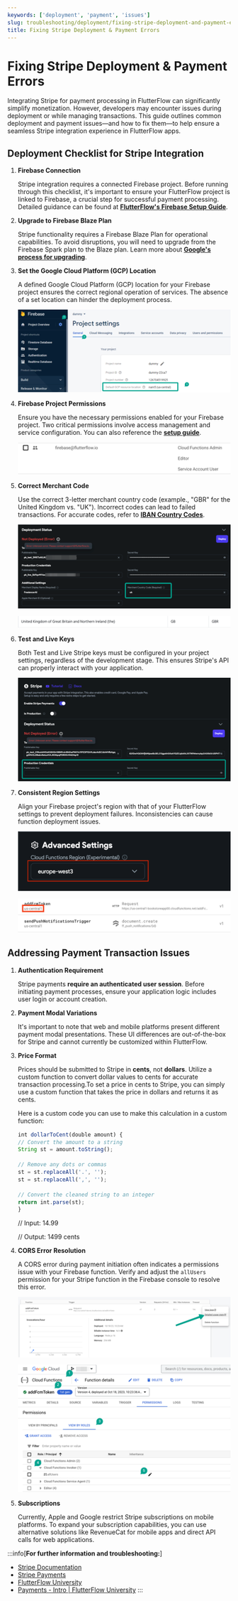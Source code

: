 ```yaml
---
keywords: ['deployment', 'payment', 'issues']
slug: troubleshooting/deployment/fixing-stripe-deployment-and-payment-errors
title: Fixing Stripe Deployment & Payment Errors
---
```

# Fixing Stripe Deployment & Payment Errors

Integrating Stripe for payment processing in FlutterFlow can significantly simplify monetization. However, developers may encounter issues during deployment or while managing transactions. This guide outlines common deployment and payment issues—and how to fix them—to help ensure a seamless Stripe integration experience in FlutterFlow apps.

## Deployment Checklist for Stripe Integration

1. **Firebase Connection**

    Stripe integration requires a connected Firebase project. Before running through this checklist, it's important to ensure your FlutterFlow project is linked to Firebase, a crucial step for successful payment processing. Detailed guidance can be found at **[FlutterFlow's Firebase Setup Guide](/integrations/firebase/connect-to-firebase/)**.

2. **Upgrade to Firebase Blaze Plan**

    Stripe functionality requires a Firebase Blaze Plan for operational capabilities. To avoid disruptions, you will need to upgrade from the Firebase Spark plan to the Blaze plan. Learn more about **[Google's process for upgrading](https://firebase.google.com/docs/projects/billing/firebase-pricing-plans)**.

3. **Set the Google Cloud Platform (GCP) Location**

    A defined Google Cloud Platform (GCP) location for your Firebase project ensures the correct regional operation of services. The absence of a set location can hinder the deployment process.​

    ![](../assets/20250430121145711998.png)

4. **Firebase Project Permissions**

    Ensure you have the necessary permissions enabled for your Firebase project. Two critical permissions involve access management and service configuration. You can also reference the **[setup guide](/integrations/firebase/connect-to-firebase/)**.​

    ![](../assets/20250430121145949036.png)

5. **Correct Merchant Code**

    Use the correct 3-letter merchant country code (example., "GBR" for the United Kingdom vs. "UK"). Incorrect codes can lead to failed transactions. For accurate codes, refer to **[IBAN Country Codes](https://www.iban.com/country-codes)**.​

    ![](../assets/20250430121146161973.png)
    
    ![](../assets/20250430121146400049.png)

6. **Test and Live Keys**

    Both Test and Live Stripe keys must be configured in your project settings, regardless of the development stage. This ensures Stripe's API can properly interact with your application.​

    ![](../assets/20250430121146604033.png)

7. **Consistent Region Settings**

    Align your Firebase project's region with that of your FlutterFlow settings to prevent deployment failures. Inconsistencies can cause function deployment issues.​

    ![](../assets/20250430121146854018.png)
    
    ![](../assets/20250430121147068781.png)

## Addressing Payment Transaction Issues

1. **Authentication Requirement**

    Stripe payments **require an authenticated user session**. Before initiating payment processes, ensure your application logic includes user login or account creation.

2. **Payment Modal Variations**

    It's important to note that web and mobile platforms present different payment modal presentations. These UI differences are out-of-the-box for Stripe and cannot currently be customized within FlutterFlow.

3. **Price Format**

    Prices should be submitted to Stripe in **cents**, not **dollars**. Utilize a custom function to convert dollar values to cents for accurate transaction processing.​To set a price in cents to Stripe, you can simply use a custom function that takes the price in dollars and returns it as cents.​

    Here is a custom code you can use to make this calculation in a custom function: 

    ```js
    int dollarToCent(double amount) {
    // Convert the amount to a string
    String st = amount.toString();

    // Remove any dots or commas
    st = st.replaceAll('.', '');
    st = st.replaceAll(',', '');

    // Convert the cleaned string to an integer
    return int.parse(st);
    }
    ```

    // Input: 14.99

    // Output: 1499 cents


4. **CORS Error Resolution**

    A CORS error during payment initiation often indicates a permissions issue with your Firebase function. Verify and adjust the `allUsers` permission for your Stripe function in the Firebase console to resolve this error.​

    ![](../assets/20250430121147385978.png)
    
    ![](../assets/20250430121147683388.png)

5. **Subscriptions**

    Currently, Apple and Google restrict Stripe subscriptions on mobile platforms. To expand your subscription capabilities, you can use alternative solutions like RevenueCat for mobile apps and direct API calls for web applications.​

:::info[**For further information and troubleshooting:**] 
- [Stripe Documentation](https://stripe.com/docs)
- [Stripe Payments](https://stripe.com/payments)
- [FlutterFlow University](https://university.flutterflow.io/)
- [Payments - Intro | FlutterFlow University](https://university.flutterflow.io/courses/flutterflow-payments)
:::